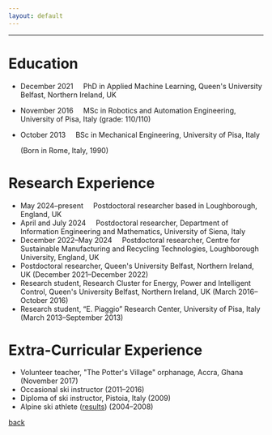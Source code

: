 ```yaml
---
layout: default
---
```


---

# Education
* December 2021 &nbsp; &nbsp; PhD in Applied Machine Learning, Queen's University Belfast, Northern Ireland, UK 
* November 2016 &nbsp; &nbsp; MSc in Robotics and Automation Engineering, University of Pisa, Italy (grade: 110/110)
* October 2013 &nbsp; &nbsp; BSc in Mechanical Engineering, University of Pisa, Italy 

  (Born in Rome, Italy, 1990)

# Research Experience
* May 2024&ndash;present &nbsp; &nbsp; Postdoctoral researcher based in Loughborough, England, UK 
* April and July 2024 &nbsp; &nbsp; Postdoctoral researcher, Department of Information Engineering and Mathematics, University of Siena, Italy 
* December 2022&ndash;May 2024 &nbsp; &nbsp; Postdoctoral researcher, Centre for Sustainable Manufacturing and Recycling Technologies, Loughborough University, England, UK 
* Postdoctoral researcher, Queen's University Belfast, Northern Ireland, UK (December 2021&ndash;December 2022)
* Research student, Research Cluster for Energy, Power and Intelligent Control, Queen's University Belfast, Northern Ireland, UK (March 2016&ndash;October 2016)
* Research student, “E. Piaggio” Research Center, University of Pisa, Italy (March 2013&ndash;September 2013)

# Extra-Curricular Experience
* Volunteer teacher, "The Potter's Village" orphanage, Accra, Ghana (November 2017)
* Occasional ski instructor (2011&ndash;2016)
* Diploma of ski instructor, Pistoia, Italy (2009)
* Alpine ski athlete ([results](https://www.fis-ski.com/DB/general/athlete-biography.html?sectorcode=AL&competitorid=121216&type=result)) (2004&ndash;2008) 

[back](./)

